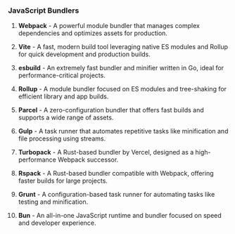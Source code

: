 ### JavaScript Bundlers

1. **Webpack** - A powerful module bundler that manages complex dependencies and optimizes assets for production.

2. **Vite** - A fast, modern build tool leveraging native ES modules and Rollup for quick development and production builds.

3. **esbuild** - An extremely fast bundler and minifier written in Go, ideal for performance-critical projects.

4. **Rollup** - A module bundler focused on ES modules and tree-shaking for efficient library and app builds.

5. **Parcel** - A zero-configuration bundler that offers fast builds and supports a wide range of assets.

6. **Gulp** - A task runner that automates repetitive tasks like minification and file processing using streams.

7. **Turbopack** - A Rust-based bundler by Vercel, designed as a high-performance Webpack successor.

8. **Rspack** - A Rust-based bundler compatible with Webpack, offering faster builds for large projects.

9. **Grunt** - A configuration-based task runner for automating tasks like testing and minification.

10. **Bun** - An all-in-one JavaScript runtime and bundler focused on speed and developer experience.